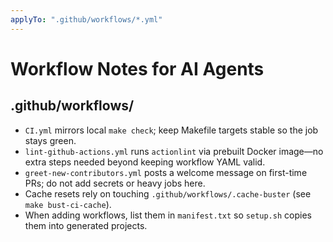 ```yaml
---
applyTo: ".github/workflows/*.yml"
---
```


# Workflow Notes for AI Agents

## .github/workflows/

- `CI.yml` mirrors local `make check`; keep Makefile targets stable so the job stays green.
- `lint-github-actions.yml` runs `actionlint` via prebuilt Docker image—no extra steps needed beyond keeping workflow YAML valid.
- `greet-new-contributors.yml` posts a welcome message on first-time PRs; do not add secrets or heavy jobs here.
- Cache resets rely on touching `.github/workflows/.cache-buster` (see `make bust-ci-cache`).
- When adding workflows, list them in `manifest.txt` so `setup.sh` copies them into generated projects.
